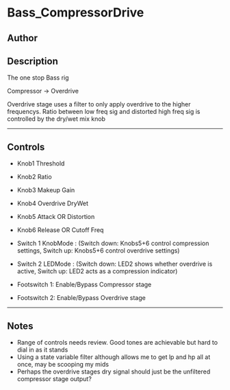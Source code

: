 # Bass_CompressorDrive

## Author

<!-- Insert Your Name Here -->

## Description

The one stop Bass rig

Compressor -> Overdrive

Overdrive stage uses a filter to only apply overdrive to the higher frequencys. Ratio between low freq sig and distorted high freq sig is controlled by the dry/wet mix knob

-----------------------------------------------------------------------------
Controls
-----------------------------------------------------------------------------

* Knob1    Threshold
* Knob2    Ratio
* Knob3    Makeup Gain
* Knob4    Overdrive DryWet
* Knob5    Attack OR Distortion
* Knob6    Release OR Cutoff Freq

* Switch 1 KnobMode : (Switch down: Knobs5+6 control compression settings, Switch up: Knobs5+6 control overdrive settings)
* Switch 2 LEDMode : (Switch down: LED2 shows whether overdrive is active, Switch up: LED2 acts as a compression indicator)

* Footswitch 1: Enable/Bypass Compressor stage
* Footswitch 2: Enable/Bypass Overdrive stage

-----------------------------------------------------------------------------
Notes
-----------------------------------------------------------------------------

* Range of controls needs review. Good tones are achievable but hard to dial in as it stands
* Using a state variable filter although allows me to get lp and hp all at once, may be scooping my mids
* Perhaps the overdrive stages dry signal should just be the unfiltered compressor stage output?
